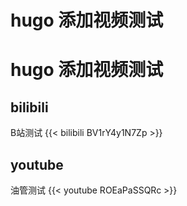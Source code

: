 # hugo 添加视频测试

# hugo 添加视频测试

## bilibili
B站测试
{{< bilibili BV1rY4y1N7Zp >}}

## youtube
油管测试
{{< youtube ROEaPaSSQRc >}}
